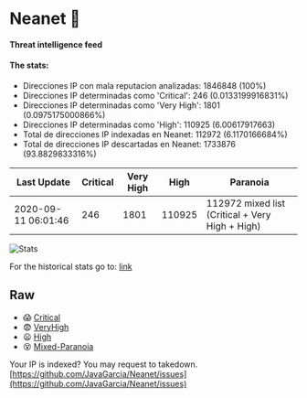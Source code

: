 # Neanet :hocho:
#### Threat intelligence feed
#### The stats:

- Direcciones IP con mala reputacion analizadas: 1846848 (100%)
- Direcciones IP determinadas como 'Critical':  246 (0.0133199916831%)
- Direcciones IP determinadas como 'Very High':  1801 (0.0975175000866%)
- Direcciones IP determinadas como 'High':  110925 (6.00617917663)
- Total de direcciones IP indexadas en Neanet:  112972 (6.1170166684%)
- Total de direcciones IP descartadas en Neanet:  1733876 (93.8829833316%)

| Last Update | Critical | Very High | High | Paranoia |
| --- | --- | --- | --- | --- |
| 2020-09-11 06:01:46 | 246 | 1801 | 110925 | 112972 mixed list (Critical + Very High + High)|

![Stats](https://docs.google.com/spreadsheets/d/e/2PACX-1vSnaNMIXVabIpDJjufMlzH7poXnshF3mgd8Is1g9ytUEzVsP5my4Trn8f-xkoLLQ38xpL3HtmUexLo6/pubchart?oid=501124687&format=image)

For the historical stats go to: [link](/stats.csv)
## Raw
- :scream: [Critical](https://raw.githubusercontent.com/JavaGarcia/Neanet/master/blacklists/neanet_critical.txt)
- :fearful: [VeryHigh](https://raw.githubusercontent.com/JavaGarcia/Neanet/master/blacklists/neanet_veryHigh.txtt)
- :frowning: [High](https://raw.githubusercontent.com/JavaGarcia/Neanet/master/blacklists/neanet_high.txt)
- :dizzy_face: [Mixed-Paranoia](https://raw.githubusercontent.com/JavaGarcia/Neanet/master/blacklists/neanet_all.txt)


Your IP is indexed? You may request to takedown. [https://github.com/JavaGarcia/Neanet/issues](https://github.com/JavaGarcia/Neanet/issues)
































































































































































































































































































































































































































































































































































































































































































































